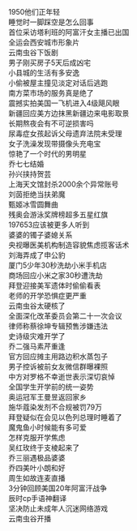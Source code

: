 1950他们正年轻  
睡觉时一脚踩空是怎么回事  
首位采访塔利班的阿富汗女主播已出国  
全运会西安城市形象片  
云南虫谷下饭剧  
男子刚买房子5天后成凶宅  
小县城的生活有多安逸  
小偷被屋主撞见淡定对话后逃跑  
南方菜市场的服务真是绝了  
震撼实拍美国一飞机进入4级飓风眼  
新疆回应美方边抹黑新疆边来电影取景  
长期熬夜会有不可逆损害吗  
尿毒症女孩起诉父母遗弃法院未受理  
女子洗澡发现带摄像头充电宝  
惊艳了一个时代的男明星  
乔七七结婚  
孙兴挟持贺芸  
上海天文馆封杀2000余个异常账号  
刘茵拒绝当扶弟魔  
甄姬冰雪圆舞曲  
残奥会游泳奖牌榜超多五星红旗  
197653应该被更多人听到  
婆婆的镯子婆媳关系  
央视曝医美机构制造容貌焦虑揽客话术  
刘海弄成了申公豹  
厦门5少年30秒洗劫小米手机店  
商场回应小米之家30秒遭洗劫  
拜登迎接美军遗体时偷偷看表  
老师的开学恐惧症更严重  
云南虫谷太硬核了  
全面深化改革委员会第二十一次会议  
律师称蔡徐坤专辑预售涉嫌违法  
史诗级灾难开学了  
乔二强马素芹重逢  
官方回应摊主用路边积水蒸包子  
男子控诉被前女友微信群曝裸照  
中方对罗格不幸逝世表示深切哀悼  
全国学生开学前的统一姿势  
奥运冠军王曼昱返回家乡  
施华蔻染发剂不合规被罚79万  
拜登疑似在会见以色列总理时睡着了  
魔鬼鱼小时候能有多可爱  
怎样克服开学焦虑  
吴红玫终于支棱起来了  
乔三丽遇极品婆婆  
乔四美叶小朗和好  
周生如故连麦直播  
3分钟回顾美国20年阿富汗战争  
辰时cp手语神翻译  
坚决防止未成年人沉迷网络游戏  
云南虫谷开播  
